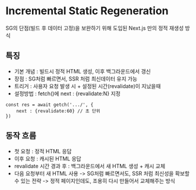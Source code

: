 # Incremental Static Regeneration

SG의 단점(빌드 후 데이터 고정)을 보완하기 위해 도입된 Next.js 만의 정적 재생성 방식

## 특징

- 기본 개념 : 빌드시 정적 HTML 생성, 이후 백그라운드에서 갱신
- 장점 : SG처럼 빠르면서, SSR 처럼 최신데이터 유지 가능
- 트리거 : 사용자 요청 발생 시 + 설정된 시간(revalidate)이 지났을때
- 설정방법 : fetch()에 next : {revalidate:N} 지정

```
const res = await getch('.../', {
    next : {revalidate:60} // 초 단위
})
```

## 동작 흐름

- 첫 요청 : 정적 HTML 응답
- 이후 요청 : 캐시된 HTML 응답
- revalidate 시간 경과 후 : 백그라운드에서 새 HTML 생성 + 캐시 교체
- 다음 요청부터 새 HTML 사용
  -> SG처럼 빠르면서도, SSR 처럼 최신성을 확보할 수 있는 전략
  -> 정적 페이지인데도, 조용히 다시 만들어서 교체해주는 방식
